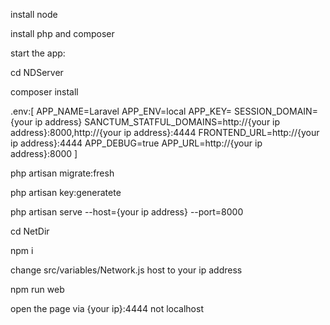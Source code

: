 install node

install php and composer

start the app:
  
  cd NDServer

  composer install 
  
  .env:[
    APP_NAME=Laravel
    APP_ENV=local
    APP_KEY=
    SESSION_DOMAIN={your ip address}
    SANCTUM_STATFUL_DOMAINS=http://{your ip address}:8000,http://{your ip address}:4444
    FRONTEND_URL=http://{your ip address}:4444
    APP_DEBUG=true
    APP_URL=http://{your ip address}:8000
]
  
  php artisan migrate:fresh
  
  php artisan key:generatete
  
  php artisan serve --host={your ip address} --port=8000
  
  cd NetDir
  
  npm i
  
  change src/variables/Network.js host to your ip address
  
  npm run web
  
  open the page via {your ip}:4444 not localhost
